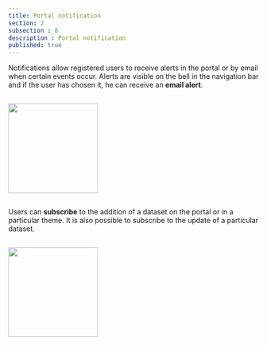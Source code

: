 ```yaml
---
title: Portal notification
section: 2
subsection : 8
description : Portal notification
published: true
---
```


Notifications allow registered users to receive alerts in the portal or by email when certain events occur. Alerts are visible on the bell in the navigation bar and if the user has chosen it, he can receive an **email alert**.

<img src="./images/functional-presentation/notifiy-pf-2.png"
     height="180" style="margin:15px auto;" />


Users can **subscribe** to the addition of a dataset on the portal or in a particular theme. It is also possible to subscribe to the update of a particular dataset.

<img src="./images/functional-presentation/notifiy-pf-3.png"
     height="180" style="margin:15px auto;" />
